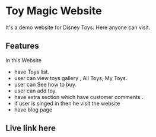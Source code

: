 # Toy Magic Website
It's a demo website for Disney Toys. Here anyone can visit.

## Features
In this Website
- have Toys list.
- user can view toys gallery , All Toys, My Toys.
- user can See how to buy.
- user can add toy.
- have extra section which have customer comments .
- if user is singed in then he visit the website
- have blog page

## Live link here
